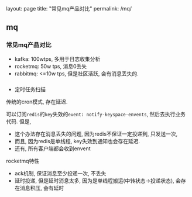 layout: page
title: "常见mq产品对比"
permalink: /mq/

## mq

### 常见mq产品对比

- kafka: 100wtps, 多用于日志收集分析
- rocketmq: 50w tps, 消息0丢失
- rabbitmq: <=10w tps, 但是社区活跃, 会有消息丢失的.

### 

- 定时任务扫描

传统的cron模式, 存在延迟. 

可以订阅`redis`的`key`失效的`event: notify-keyspace-envents`, 然后去执行业务代码. 但是,
  
- 这个办法存在消息丢失的问题, 因为redis不保证一定投递到, 只发送一次, 
- 而且, 因为redis是单线程, key失效到通知也会存在延迟.
- 还有, 所有客户端都会收到envent

rocketmq特性

- ack机制, 保证消息至少投递一次, 不丢失
- 延时投递, 但是延时消息太多, 因为是单线程搬运(中转状态->投递状态), 会存在消息积压, 会有延时